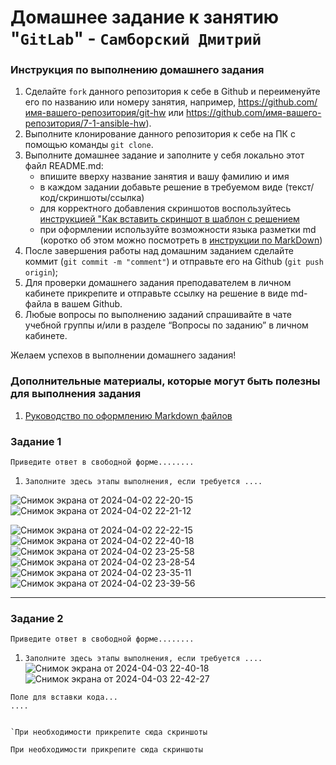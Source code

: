 # Домашнее задание к занятию "`GitLab`" - `Самборский Дмитрий`


### Инструкция по выполнению домашнего задания

   1. Сделайте `fork` данного репозитория к себе в Github и переименуйте его по названию или номеру занятия, например, https://github.com/имя-вашего-репозитория/git-hw или  https://github.com/имя-вашего-репозитория/7-1-ansible-hw).
   2. Выполните клонирование данного репозитория к себе на ПК с помощью команды `git clone`.
   3. Выполните домашнее задание и заполните у себя локально этот файл README.md:
      - впишите вверху название занятия и вашу фамилию и имя
      - в каждом задании добавьте решение в требуемом виде (текст/код/скриншоты/ссылка)
      - для корректного добавления скриншотов воспользуйтесь [инструкцией "Как вставить скриншот в шаблон с решением](https://github.com/netology-code/sys-pattern-homework/blob/main/screen-instruction.md)
      - при оформлении используйте возможности языка разметки md (коротко об этом можно посмотреть в [инструкции  по MarkDown](https://github.com/netology-code/sys-pattern-homework/blob/main/md-instruction.md))
   4. После завершения работы над домашним заданием сделайте коммит (`git commit -m "comment"`) и отправьте его на Github (`git push origin`);
   5. Для проверки домашнего задания преподавателем в личном кабинете прикрепите и отправьте ссылку на решение в виде md-файла в вашем Github.
   6. Любые вопросы по выполнению заданий спрашивайте в чате учебной группы и/или в разделе “Вопросы по заданию” в личном кабинете.
   
Желаем успехов в выполнении домашнего задания!
   
### Дополнительные материалы, которые могут быть полезны для выполнения задания

1. [Руководство по оформлению Markdown файлов](https://gist.github.com/Jekins/2bf2d0638163f1294637#Code)

### Задание 1

`Приведите ответ в свободной форме........`

1. `Заполните здесь этапы выполнения, если требуется ....`

  ![Снимок экрана от 2024-04-02 22-20-15](https://github.com/disa77/Git-SDG/assets/88330288/d09309be-ae63-4ce3-bd37-cf74f60f2555)
 ![Снимок экрана от 2024-04-02 22-21-12](https://github.com/disa77/Git-SDG/assets/88330288/9426cb96-7daa-4e89-83ce-4414ac99dcc2)

![Снимок экрана от 2024-04-02 22-22-15](https://github.com/disa77/Git-SDG/assets/88330288/fb7a3c12-107d-4a87-9893-20744a5fb005)
![Снимок экрана от 2024-04-02 22-40-18](https://github.com/disa77/Git-SDG/assets/88330288/514edada-330b-4d5f-aec7-1e9b54a434cc)
![Снимок экрана от 2024-04-02 23-25-58](https://github.com/disa77/Git-SDG/assets/88330288/e6753d2b-8518-4561-8393-5d698c0758d1)
![Снимок экрана от 2024-04-02 23-28-54](https://github.com/disa77/Git-SDG/assets/88330288/a1747ed3-912d-4d9b-855c-a65b54ddb9e3)
![Снимок экрана от 2024-04-02 23-35-11](https://github.com/disa77/Git-SDG/assets/88330288/87241018-dcee-4031-8e4a-ffd7bdef8813)
![Снимок экрана от 2024-04-02 23-39-56](https://github.com/disa77/Git-SDG/assets/88330288/537fa998-3bca-4c7b-a817-a3b5f4987d3f)


---

### Задание 2

`Приведите ответ в свободной форме........`

1. `Заполните здесь этапы выполнения, если требуется ....`
![Снимок экрана от 2024-04-03 22-40-18](https://github.com/disa77/Git-SDG/assets/88330288/77aae2dc-07a4-444d-bbf1-094cdb0acb19)
![Снимок экрана от 2024-04-03 22-42-27](https://github.com/disa77/Git-SDG/assets/88330288/56742811-3377-4be5-bae9-7a629571fac5)



```
Поле для вставки кода...
....


`При необходимости прикрепитe сюда скриншоты

При необходимости прикрепитe сюда скриншоты


